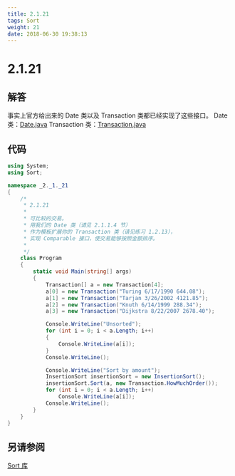 ```yaml
---
title: 2.1.21
tags: Sort
weight: 21
date: 2018-06-30 19:38:13
---
```


# 2.1.21


## 解答

事实上官方给出来的 Date 类以及 Transaction 类都已经实现了这些接口。
Date 类：[Date.java](https://algs4.cs.princeton.edu/12oop/Date.java.html) 
Transaction 类：[Transaction.java](https://algs4.cs.princeton.edu/12oop/Transaction.java.html)

## 代码

```csharp
using System;
using Sort;

namespace _2._1._21
{
    /*
     * 2.1.21
     * 
     * 可比较的交易。
     * 用我们的 Date 类（请见 2.1.1.4 节）
     * 作为模板扩展你的 Transaction 类（请见练习 1.2.13），
     * 实现 Comparable 接口，使交易能够按照金额排序。
     * 
     */
    class Program
    {
        static void Main(string[] args)
        {
            Transaction[] a = new Transaction[4];
            a[0] = new Transaction("Turing 6/17/1990 644.08");
            a[1] = new Transaction("Tarjan 3/26/2002 4121.85");
            a[2] = new Transaction("Knuth 6/14/1999 288.34");
            a[3] = new Transaction("Dijkstra 8/22/2007 2678.40");

            Console.WriteLine("Unsorted");
            for (int i = 0; i < a.Length; i++)
            {
                Console.WriteLine(a[i]);
            }
            Console.WriteLine();

            Console.WriteLine("Sort by amount");
            InsertionSort insertionSort = new InsertionSort();
            insertionSort.Sort(a, new Transaction.HowMuchOrder());
            for (int i = 0; i < a.Length; i++)
                Console.WriteLine(a[i]);
            Console.WriteLine();
        }
    }
}
```

## 另请参阅

[Sort 库](https://github.com/ikesnowy/Algorithms-4th-Edition-in-Csharp/tree/master/2%20Sorting/2.1/Sort)
